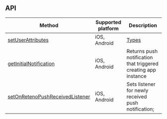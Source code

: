 ## API

| Method          | Supported platform          | Description |
| --------- | -------------- |-------------------------------- |
| [setUserAttributes](../src/index.tsx)     | iOS, Android                | [Types](../src/index.tsx)  |
| [getInitialNotification](../src/index.tsx)      |iOS, Android                   | Returns push notification that triggered creating app instance|
| [setOnRetenoPushReceivedListener](../src/index.tsx)     | iOS, Android                   | Sets listener for newly received push notification;|

